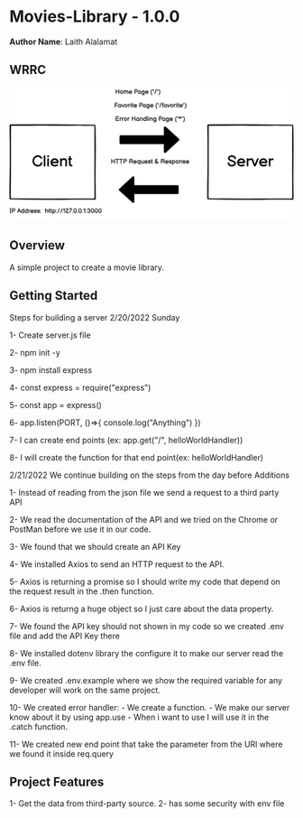 
# Movies-Library - 1.0.0


**Author Name**: Laith Alalamat

## WRRC

![WRRC](./assets/WRRC.png)


## Overview


A simple project to create a movie library.

## Getting Started
Steps for building a server
2/20/2022 Sunday

1- Create server.js file

2- npm init -y

3- npm install express

4- const express = require("express")

5- const app = express()

6- app.listen(PORT, ()=>{ console.log("Anything") })

7- I can create end points (ex: app.get("/", helloWorldHandler))


8- I will create the function for that end point(ex: helloWorldHandler)

2/21/2022
We continue building on the steps from the day before Additions

1- Instead of reading from the json file we send a request to a third party API

2- We read the documentation of the API and we tried on the Chrome or PostMan before we use it in our code.

3- We found that we should create an API Key

4- We installed Axios to send an HTTP request to the API.

5- Axios is returning a promise so I should write my code that depend on the request result in the .then function.

6- Axios is returng a huge object so I just care about the data property.

7- We found the API key should not shown in my code so we created .env file and add the API Key there

8- We installed dotenv library the configure it to make our server read the .env file.

9- We created .env.example where we show the required variable for any developer will work on the same project.

10- We created error handler: - We create a function. - We make our server know about it by using app.use - When i want to use I will use it in the .catch function.

11- We created new end point that take the parameter from the URl where we found it inside req.query


## Project Features

1- Get the data from third-party source.
2- has some security with env file
